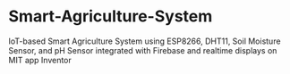 # Smart-Agriculture-System
IoT-based Smart Agriculture System using ESP8266, DHT11, Soil Moisture Sensor, and pH Sensor integrated with Firebase and realtime displays on MIT app Inventor 
